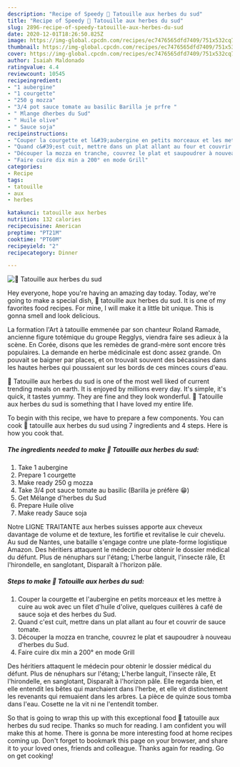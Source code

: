 ```yaml
---
description: "Recipe of Speedy 🌸 Tatouille aux herbes du sud"
title: "Recipe of Speedy 🌸 Tatouille aux herbes du sud"
slug: 2896-recipe-of-speedy-tatouille-aux-herbes-du-sud
date: 2020-12-01T18:26:50.825Z
image: https://img-global.cpcdn.com/recipes/ec7476565dfd7409/751x532cq70/🌸-tatouille-aux-herbes-du-sud-photo-principale-de-la-recette.jpg
thumbnail: https://img-global.cpcdn.com/recipes/ec7476565dfd7409/751x532cq70/🌸-tatouille-aux-herbes-du-sud-photo-principale-de-la-recette.jpg
cover: https://img-global.cpcdn.com/recipes/ec7476565dfd7409/751x532cq70/🌸-tatouille-aux-herbes-du-sud-photo-principale-de-la-recette.jpg
author: Isaiah Maldonado
ratingvalue: 4.4
reviewcount: 10545
recipeingredient:
- "1 aubergine"
- "1 courgette"
- "250 g mozza"
- "3/4 pot sauce tomate au basilic Barilla je prfre "
- " Mlange dherbes du Sud"
- " Huile olive"
- " Sauce soja"
recipeinstructions:
- "Couper la courgette et l&#39;aubergine en petits morceaux et les mettre à cuire au wok avec un filet d&#39;huile d&#39;olive, quelques cuillères à café de sauce soja et des herbes du Sud."
- "Quand c&#39;est cuit, mettre dans un plat allant au four et couvrir de sauce tomate."
- "Découper la mozza en tranche, couvrez le plat et saupoudrer à nouveau d&#39;herbes du Sud."
- "Faire cuire dix min a 200° en mode Grill"
categories:
- Recipe
tags:
- tatouille
- aux
- herbes

katakunci: tatouille aux herbes 
nutrition: 132 calories
recipecuisine: American
preptime: "PT21M"
cooktime: "PT60M"
recipeyield: "2"
recipecategory: Dinner

---
```



![🌸 Tatouille aux herbes du sud](https://img-global.cpcdn.com/recipes/ec7476565dfd7409/751x532cq70/🌸-tatouille-aux-herbes-du-sud-photo-principale-de-la-recette.jpg)

Hey everyone, hope you're having an amazing day today. Today, we're going to make a special dish, 🌸 tatouille aux herbes du sud. It is one of my favorites food recipes. For mine, I will make it a little bit unique. This is gonna smell and look delicious.

La formation l&#39;Art à tatouille emmenée par son chanteur Roland Ramade, ancienne figure totémique du groupe Regglys, viendra faire ses adieux à la scène. En Corée, disons que les remèdes de grand-mère sont encore très populaires. La demande en herbe médicinale est donc assez grande. On pouvait se baigner par places, et on trouvait souvent des bécassines dans les hautes herbes qui poussaient sur les bords de ces minces cours d&#39;eau.

🌸 Tatouille aux herbes du sud is one of the most well liked of current trending meals on earth. It is enjoyed by millions every day. It's simple, it's quick, it tastes yummy. They are fine and they look wonderful. 🌸 Tatouille aux herbes du sud is something that I have loved my entire life.


To begin with this recipe, we have to prepare a few components. You can cook 🌸 tatouille aux herbes du sud using 7 ingredients and 4 steps. Here is how you cook that.

<!--inarticleads1-->

##### The ingredients needed to make 🌸 Tatouille aux herbes du sud:

1. Take 1 aubergine
1. Prepare 1 courgette
1. Make ready 250 g mozza
1. Take 3/4 pot sauce tomate au basilic (Barilla je préfère 😁)
1. Get  Mélange d&#39;herbes du Sud
1. Prepare  Huile olive
1. Make ready  Sauce soja


Notre LIGNE TRAITANTE aux herbes suisses apporte aux cheveux davantage de volume et de texture, les fortifie et revitalise le cuir chevelu. Au sud de Nantes, une bataille s&#39;engage contre une plate-forme logistique Amazon. Des héritiers attaquent le médecin pour obtenir le dossier médical du défunt. Plus de nénuphars sur l&#39;étang; L&#39;herbe languit, l&#39;insecte râle, Et l&#39;hirondelle, en sanglotant, Disparaît à l&#39;horizon pâle. 

<!--inarticleads2-->

##### Steps to make 🌸 Tatouille aux herbes du sud:

1. Couper la courgette et l&#39;aubergine en petits morceaux et les mettre à cuire au wok avec un filet d&#39;huile d&#39;olive, quelques cuillères à café de sauce soja et des herbes du Sud.
1. Quand c&#39;est cuit, mettre dans un plat allant au four et couvrir de sauce tomate.
1. Découper la mozza en tranche, couvrez le plat et saupoudrer à nouveau d&#39;herbes du Sud.
1. Faire cuire dix min a 200° en mode Grill


Des héritiers attaquent le médecin pour obtenir le dossier médical du défunt. Plus de nénuphars sur l&#39;étang; L&#39;herbe languit, l&#39;insecte râle, Et l&#39;hirondelle, en sanglotant, Disparaît à l&#39;horizon pâle. Elle regarda bien, et elle entendit les bêtes qui marchaient dans l&#39;herbe, et elle vit distinctement les revenants qui remuaient dans les arbres. La pièce de quinze sous tomba dans l&#39;eau. Cosette ne la vit ni ne l&#39;entendit tomber. 

So that is going to wrap this up with this exceptional food 🌸 tatouille aux herbes du sud recipe. Thanks so much for reading. I am confident you will make this at home. There is gonna be more interesting food at home recipes coming up. Don't forget to bookmark this page on your browser, and share it to your loved ones, friends and colleague. Thanks again for reading. Go on get cooking!
